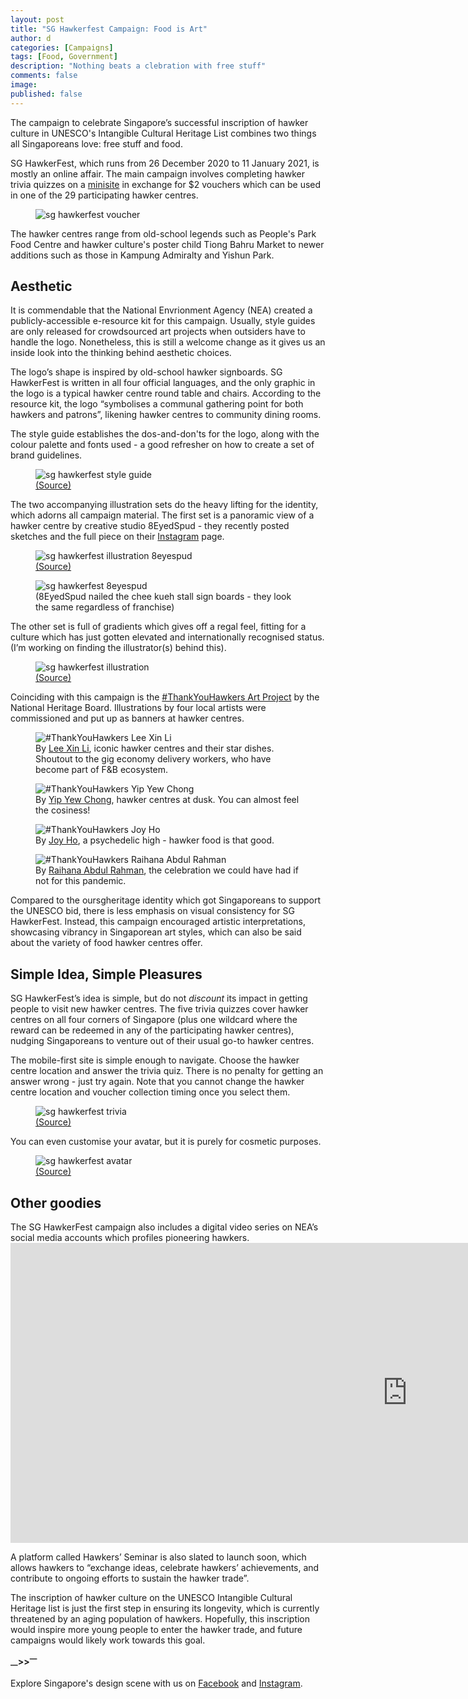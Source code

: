 ```yaml
---
layout: post
title: "SG Hawkerfest Campaign: Food is Art"
author: d
categories: [Campaigns]
tags: [Food, Government]
description: "Nothing beats a clebration with free stuff"
comments: false
image: 
published: false
---
```


The campaign to celebrate Singapore’s successful inscription of hawker culture in UNESCO's Intangible Cultural Heritage List combines two things all Singaporeans love: free stuff and food. 

SG HawkerFest, which runs from 26 December 2020 to 11 January 2021, is mostly an online affair. The main campaign involves completing hawker trivia quizzes on a <a href="https://sghawkerfest.sg/" target="_blank">minisite</a> in exchange for $2 vouchers which can be used in one of the 29 participating hawker centres.

<figure>
<img src="https://i.imgur.com/f41cOuO.jpg" alt="sg hawkerfest voucher">
</figure>

The hawker centres range from old-school legends such as People's Park Food Centre and hawker culture's poster child Tiong Bahru Market to newer additions such as those in Kampung Admiralty and Yishun Park. 

<h2>Aesthetic</h2>
It is commendable that the National Envrionment Agency (NEA) created a publicly-accessible e-resource kit for this campaign. Usually, style guides are only released for crowdsourced art projects when outsiders have to handle the logo. Nonetheless, this is still a welcome change as it gives us an inside look into the thinking behind aesthetic choices. 

The logo’s shape is inspired by old-school hawker signboards. SG HawkerFest is written in all four official languages, and the only graphic in the logo is a typical hawker centre round table and chairs. According to the resource kit, the logo “symbolises a communal gathering point for both hawkers and patrons”, likening hawker centres to community dining rooms.

The style guide establishes the dos-and-don'ts for the logo, along with the colour palette and fonts used - a good refresher on how to create a set of brand guidelines.

<figure>
<img src="https://i.imgur.com/QH2IU7d.png" alt="sg hawkerfest style guide">
<figcaption><a href="https://www.nea.gov.sg/docs/default-source/hawker-centres-documents/e-resource-kit-for-download-(hawker-fest)/sg-hawkerfest-logo_guide_dec-2020.pdf" target="_blank">(Source)</a></figcaption>
</figure>

The two accompanying illustration sets do the heavy lifting for the identity, which adorns all campaign material. The first set is a panoramic view of a hawker centre by creative studio 8EyedSpud - they recently posted sketches and the full piece on their <a href="https://www.instagram.com/8eyedspud/" target="_blank">Instagram</a> page. 

<figure>
<img src="https://i.imgur.com/XvDKVi3.jpg" alt="sg hawkerfest illustration 8eyespud">
<figcaption><a href="https://www.nea.gov.sg/our-services/hawker-management/programmes-and-grants/hawker-culture/sg-hawkerfest" target="_blank">(Source)</a></figcaption>
</figure>

<figure>
<img src="https://i.imgur.com/LPawvfT.png" alt="sg hawkerfest 8eyespud">
<figcaption>(8EyedSpud nailed the chee kueh stall sign boards - they look the same regardless of franchise)</figcaption> 
</figure>

The other set is full of gradients which gives off a regal feel, fitting for a culture which has just gotten elevated and internationally recognised status. (I’m working on finding the illustrator(s) behind this).

<figure>
<img src="https://i.imgur.com/V4PpVrA.jpg" alt="sg hawkerfest illustration">
<figcaption><a href="https://www.nea.gov.sg/our-services/hawker-management/programmes-and-grants/hawker-culture/sg-hawkerfest" target="_blank">(Source)</a></figcaption>
</figure>

Coinciding with this campaign is the <a href="https://www.oursgheritage.gov.sg/thank-you-hawkers-art-project/" target="_blank">#ThankYouHawkers Art Project</a> by the National Heritage Board. Illustrations by four local artists were commissioned and put up as banners at hawker centres.

<figure>
<img src="https://i.imgur.com/EfkrKj1.jpg" alt="#ThankYouHawkers Lee Xin Li">
<figcaption>By <a href="https://www.instagram.com/xinli29288/" target="_blank">Lee Xin Li</a>, iconic hawker centres and their star dishes. Shoutout to the gig economy delivery workers, who have become part of F&B ecosystem. </figcaption>
</figure>

<figure>
<img src="https://i.imgur.com/fr4eiKL.jpg" alt="#ThankYouHawkers Yip Yew Chong">
<figcaption>By <a href="https://www.instagram.com/yipyewchong/" target="_blank">Yip Yew Chong</a>, hawker centres at dusk. You can almost feel the cosiness!</figcaption>
</figure>

<figure>
<img src="https://i.imgur.com/F3fMMJZ.jpg" alt="#ThankYouHawkers Joy Ho">
<figcaption>By <a href="https://www.instagram.com/feever_dreem/" target="_blank">Joy Ho</a>, a psychedelic high - hawker food is that good.</figcaption>
</figure>

<figure>
<img src="https://i.imgur.com/hu0UiI5.jpg" alt="#ThankYouHawkers Raihana Abdul Rahman">
<figcaption>By <a href="https://www.instagram.com/araikreva/" target="_blank">Raihana Abdul Rahman</a>, the celebration we could have had if not for this pandemic.</figcaption>
</figure>

Compared to the oursgheritage identity which got Singaporeans to support the UNESCO bid, there is less emphasis on visual consistency for SG HawkerFest. Instead, this campaign encouraged artistic interpretations, showcasing vibrancy in Singaporean art styles, which can also be said about the variety of food hawker centres offer. 

<h2>Simple Idea, Simple Pleasures</h2>
SG HawkerFest’s idea is simple, but do not <i>discount</i> its impact in getting people to visit new hawker centres. The five trivia quizzes cover hawker centres on all four corners of Singapore (plus one wildcard where the reward can be redeemed in any of the participating hawker centres), nudging Singaporeans to venture out of their usual go-to hawker centres.

The mobile-first site is simple enough to navigate. Choose the hawker centre location and answer the trivia quiz. There is no penalty for getting an answer wrong - just try again. Note that you cannot change the hawker centre location and voucher collection timing once you select them. 

<figure>
<img src="https://i.imgur.com/sRb0xGs.png" alt="sg hawkerfest trivia">
<figcaption><a href="https://sghawkerfest.sg/" target="_blank">(Source)</a></figcaption>
</figure>

You can even customise your avatar, but it is purely for cosmetic purposes.

<figure>
<img src="https://i.imgur.com/WEIKiJQ.png" alt="sg hawkerfest avatar">
<figcaption><a href="https://sghawkerfest.sg/" target="_blank">(Source)</a></figcaption>
</figure>

<h2>Other goodies</h2>
The SG HawkerFest campaign also includes a digital video series on NEA’s social media accounts which profiles pioneering hawkers. 

<div class="video-responsive"><iframe width="1269" height="480" src="https://www.youtube.com/embed/KNuC00k1qjc" frameborder="0" allow="accelerometer; autoplay; clipboard-write; encrypted-media; gyroscope; picture-in-picture" allowfullscreen></iframe></div>

A platform called Hawkers’ Seminar is also slated to launch soon, which allows hawkers to  “exchange ideas, celebrate hawkers’ achievements, and contribute to ongoing efforts to sustain the hawker trade”. 

The inscription of hawker culture on the UNESCO Intangible Cultural Heritage list is just the first step in ensuring its longevity, which is currently threatened by an aging population of hawkers. Hopefully, this inscription would inspire more young people to enter the hawker trade, and future campaigns would likely work towards this goal. 

<strong><sub>—</sub>><sub></sub>><sup>—</sup></strong>

Explore Singapore's design scene with us on <a href="https://www.facebook.com/designinsingapore/">Facebook</a> and <a href="https://www.instagram.com/designinsingapore/">Instagram</a>. 

